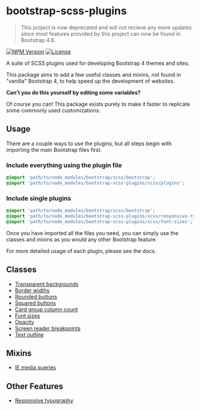 # bootstrap-scss-plugins

> This project is now deprecated and will not recieve any more updates since most features provided by this project can now be found in Bootstrap 4.6.

[![NPM Version](https://img.shields.io/npm/v/bootstrap-scss-plugins.svg?style=for-the-badge)](https://www.npmjs.org/package/bootstrap-scss-plugins)
[![License](https://img.shields.io/github/license/coldfrontlabs/bootstrap-scss-plugins.svg?style=for-the-badge)](/LICENSE)

A suite of SCSS plugins used for developing Bootstrap 4 themes and sites.

This package aims to add a few useful classes and mixins, not found in "vanilla" Bootstrap 4, to help speed up the development of websites.

**Can't you do this yourself by editing some variables?**

Of course you can! This package exists purely to make it faster to replicate some commonly used customizations.

## Usage

There are a couple ways to use the plugins, but all steps begin with importing the main Bootstrap files first.

### Include everything using the plugin file

```scss
@import 'path/to/node_modules/bootstrap/scss/bootstrap';
@import 'path/to/node_modules/bootstrap-scss-plugins/scss/plugins';
```

### Include single plugins

```scss
@import 'path/to/node_modules/bootstrap/scss/bootstrap';
@import 'path/to/node_modules/bootstrap-scss-plugins/scss/responsive-typography';
@import 'path/to/node_modules/bootstrap-scss-plugins/scss/font-sizes';
```

Once you have imported all the files you need, you can simply use the classes and mixins as you would any other Bootstrap feature.

For more detailed usage of each plugin, please see the docs.

## Classes

- [Transparent backgrounds](docs/class/bg-transparency.md)
- [Border widths](docs/classes/border-widths.md)
- [Rounded buttons](docs/classes/btn-rounded.md)
- [Squared buttons](docs/classes/btn-squared.md)
- [Card group column count](docs/classes/col-count.md)
- [Font sizes](docs/classes/font-sizes.md)
- [Opacity](docs/classes/opacity.md)
- [Screen reader breakpoints](docs/classes/sr-breakpoints.md)
- [Text outline](docs/classes/text-outline.md)

## Mixins

- [IE media queries](docs/mixins/media-ie.md)

## Other Features

- [Responsive typography](docs/other/responsive-typography.md)
